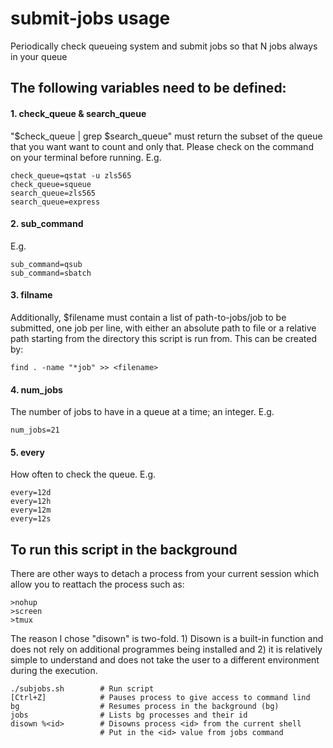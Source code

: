 # submit-jobs usage
Periodically check queueing system and submit jobs so that N jobs always in your queue

## The following variables need to be defined:

#### 1. check_queue & search_queue

"$check_queue | grep $search_queue" must return the subset of the
queue that you want want to count and only that. Please check on
the command on your terminal before running.
E.g.

    check_queue=qstat -u zls565
    check_queue=squeue
    search_queue=zls565
    search_queue=express

#### 2. sub_command

E.g.

    sub_command=qsub
    sub_command=sbatch

#### 3. filname

Additionally, $filename must contain a list of path-to-jobs/job
to be submitted, one job per line, with either an absolute path
to file or a relative path starting from the directory this
script is run from. This can be created by:

    find . -name "*job" >> <filename>

#### 4. num_jobs

The number of jobs to have in a queue at a time; an integer.
E.g.

    num_jobs=21

#### 5. every

How often to check the queue.
E.g.

    every=12d
    every=12h
    every=12m
    every=12s


## To run this script in the background


There are other ways to detach a process from your current session
which allow you to reattach the process such as:

    >nohup
    >screen
    >tmux

The reason I chose "disown" is two-fold. 1) Disown is a built-in
function and does not rely on additional programmes being
installed and 2) it is relatively simple to understand and does
not take the user to a different environment during the
execution.

    ./subjobs.sh        # Run script
    [Ctrl+Z]            # Pauses process to give access to command lind
    bg                  # Resumes process in the background (bg)
    jobs                # Lists bg processes and their id
    disown %<id>        # Disowns process <id> from the current shell
                        # Put in the <id> value from jobs command
